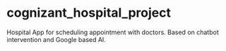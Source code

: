 # cognizant_hospital_project
Hospital App for scheduling appointment with doctors. Based on chatbot intervention and Google based AI.
